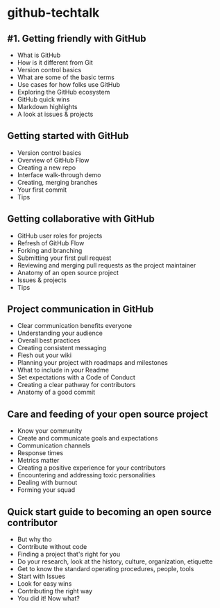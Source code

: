 # github-techtalk


## #1. Getting friendly with GitHub
- What is GitHub
- How is it different from Git
- Version control basics
- What are some of the basic terms
- Use cases for how folks use GitHub
- Exploring the GitHub ecosystem
- GitHub quick wins
- Markdown highlights
- A look at issues & projects

## Getting started with GitHub
- Version control basics
- Overview of GitHub Flow
- Creating a new repo
- Interface walk-through demo
- Creating, merging branches
- Your first commit
- Tips

## Getting collaborative with GitHub
- GitHub user roles for projects
- Refresh of GitHub Flow
- Forking and branching
- Submitting your first pull request 
- Reviewing and merging pull requests as the project maintainer
- Anatomy of an open source project
- Issues & projects
- Tips

## Project communication in GitHub
- Clear communication benefits everyone
- Understanding your audience
- Overall best practices
- Creating consistent messaging
- Flesh out your wiki
- Planning your project with roadmaps and milestones
- What to include in your Readme
- Set expectations with a Code of Conduct
- Creating a clear pathway for contributors
- Anatomy of a good commit

## Care and feeding of your open source project
- Know your community
- Create and communicate goals and expectations
- Communication channels
- Response times
- Metrics matter
- Creating a positive experience for your contributors
- Encountering and addressing toxic personalities
- Dealing with burnout
- Forming your squad

## Quick start guide to becoming an open source contributor
- But why tho
- Contribute without code
- Finding a project that's right for you
- Do your research, look at the history, culture, organization, etiquette 
- Get to know the standard operating procedures, people, tools
- Start with Issues
- Look for easy wins
- Contributing the right way
- You did it! Now what?
